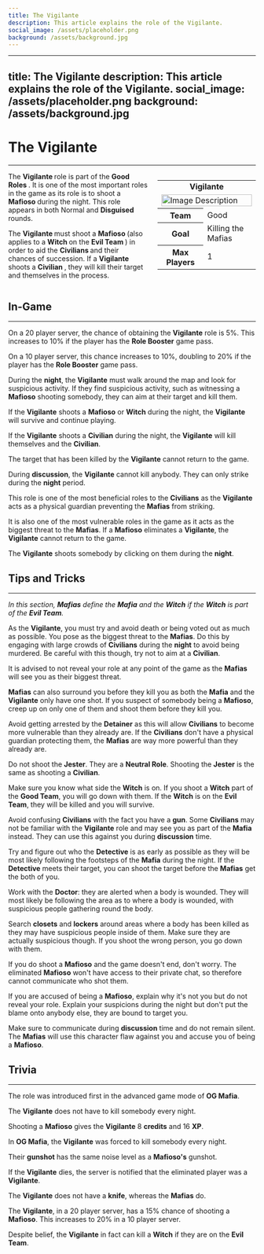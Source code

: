 ```yaml
---
title: The Vigilante
description: This article explains the role of the Vigilante.
social_image: /assets/placeholder.png
background: /assets/background.jpg
---
```

---
title: The Vigilante
description: This article explains the role of the Vigilante.
social_image: /assets/placeholder.png
background: /assets/background.jpg
---

# The Vigilante
---

<style>
@media (max-width: 768px) { /* For mobile users */
    .flex-container {
        flex-direction: column;
        align-items: center;
    }
    .infobox {
        align-self: center;
        order: -1;
        margin-left: 0;
        margin-bottom: 20px;
        width: 100%;
        max-width: 300px;
    }
}
</style>

<div class="flex-container" style="display: flex; align-items: flex-start;">
    <div style="flex: 1;">
        The <b> Vigilante </b> role is part of the <b> Good Roles </b>. It is one of the most important roles in the game as its role is to shoot a <b> Mafioso </b> during the night. This role appears in both Normal and <b>Disguised</b> rounds.<p> The <b> Vigilante </b> must shoot a <b> Mafioso </b> (also applies to a <b> Witch </b> on the <b> Evil Team </b>) in order to aid the <b> Civilians </b> and their chances of succession. If a <b> Vigilante </b> shoots a <b> Civilian </b>, they will kill their target and themselves in the process.
    </div>
    <div class="infobox" style="flex: 0 0 200px; margin-left: 20px;">
        <table>
            <tr>
                <td colspan="2" style="text-align: center; font-weight: bold;">Vigilante</td>
            </tr>
            <td colspan="2"><img src="https://mafiawiki.astrofare.xyz/assets/placeholder.png" alt="Image Description" class="infobox-image" style="width: 100%;"></td>
            </tr>
            <tr>
                <th>Team</th>
                <td>Good</td>
            </tr>
            <tr>
                <th>Goal</th>
                <td>Killing the Mafias</td>
            </tr>
            <tr>
                 <th> Max Players </th>
                 <td> 1 </th>
            </tr>
        </table>
    </div>
</div>

## **In-Game**
---
On a 20 player server, the chance of obtaining the **Vigilante** role is 5%. This increases to 10% if the player has the **Role Booster** game pass.

On a 10 player server, this chance increases to 10%, doubling to 20% if the player has the **Role Booster** game pass.

During the **night**, the **Vigilante** must walk around the map and look for suspicious activity. If they find suspicious activity, such as witnessing a **Mafioso** shooting somebody, they can aim at their target and kill them.

If the **Vigilante** shoots a **Mafioso** or **Witch** during the night, the **Vigilante** will survive and continue playing.

If the **Vigilante** shoots a **Civilian** during the night, the **Vigilante** will kill themselves and the **Civilian**. 

The target that has been killed by the **Vigilante** cannot return to the game.

During **discussion**, the **Vigilante** cannot kill anybody. They can only strike during the **night** period.

This role is one of the most beneficial roles to the **Civilians** as the **Vigilante** acts as a physical guardian preventing the **Mafias** from striking.

It is also one of the most vulnerable roles in the game as it acts as the biggest threat to the **Mafias**. If a **Mafioso** eliminates a **Vigilante**, the **Vigilante** cannot return to the game.

The **Vigilante** shoots somebody by clicking on them during the **night**.

## **Tips and Tricks**
---
*In this section, **Mafias** define the **Mafia** and the **Witch** if the **Witch** is part of the **Evil Team**.*

As the **Vigilante**, you must try and avoid death or being voted out as much as possible. You pose as the biggest threat to the **Mafias**. Do this by engaging with large crowds of **Civilians** during the **night** to avoid being murdered. Be careful with this though, try not to aim at a **Civilian**.

It is advised to not reveal your role at any point of the game as the **Mafias** will see you as their biggest threat. 

**Mafias** can also surround you before they kill you as both the **Mafia** and the **Vigilante** only have one shot. If you suspect of somebody being a **Mafioso**, creep up on only one of them and shoot them before they kill you.

Avoid getting arrested by the **Detainer** as this will allow **Civilians** to become more vulnerable than they already are. If the **Civilians** don't have a physical guardian protecting them, the **Mafias** are way more powerful than they already are.

Do not shoot the **Jester**. They are a **Neutral Role**. Shooting the **Jester** is the same as shooting a **Civilian**. 

Make sure you know what side the **Witch** is on. If you shoot a **Witch** part of the **Good Team**, you will go down with them. If the **Witch** is on the **Evil Team**, they will be killed and you will survive.

Avoid confusing **Civilians** with the fact you have a **gun**. Some **Civilians** may not be familiar with the **Vigilante** role and may see you as part of the **Mafia** instead. They can use this against you during **discussion** time.

Try and figure out who the **Detective** is as early as possible as they will be most likely following the footsteps of the **Mafia** during the night. If the **Detective** meets their target, you can shoot the target before the **Mafias** get the both of you.

Work with the **Doctor**: they are alerted when a body is wounded. They will most likely be following the area as to where a body is wounded, with suspicious people gathering round the body.

Search **closets** and **lockers** around areas where a body has been killed as they may have suspicious people inside of them. Make sure they are actually suspicious though. If you shoot the wrong person, you go down with them.

If you do shoot a **Mafioso** and the game doesn't end, don't worry. The eliminated **Mafioso** won't have access to their private chat, so therefore cannot communicate who shot them. 

If you are accused of being a **Mafioso**, explain why it's not you but do not reveal your role. Explain your suspicions during the night but don't put the blame onto anybody else, they are bound to target you.

Make sure to communicate during **discussion** time and do not remain silent. The **Mafias** will use this character flaw against you and accuse you of being a **Mafioso**.
## **Trivia**
---

The role was introduced first in the advanced game mode of **OG Mafia**.

The **Vigilante** does not have to kill somebody every night.

Shooting a **Mafioso** gives the **Vigilante** 8 **credits** and 16 **XP**.

In **OG Mafia**, the **Vigilante** was forced to kill somebody every night.

Their **gunshot** has the same noise level as a **Mafioso's** gunshot.

If the **Vigilante** dies, the server is notified that the eliminated player was a **Vigilante**. 

The **Vigilante** does not have a **knife**, whereas the **Mafias** do.

The **Vigilante**, in a 20 player server, has a 15% chance of shooting a **Mafioso**. This increases to 20% in a 10 player server.

Despite belief, the **Vigilante** in fact can kill a **Witch** if they are on the **Evil Team**. 





